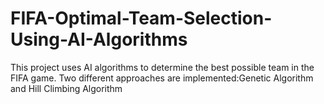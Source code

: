 # FIFA-Optimal-Team-Selection-Using-AI-Algorithms
This project uses AI algorithms to determine the best possible team in the FIFA game. Two different approaches are implemented:Genetic Algorithm and Hill Climbing Algorithm
